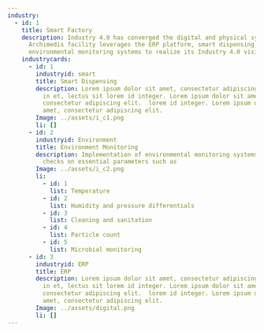 ```yaml
---
industry:
  - id: 1
    title: Smart Factory
    description: Industry 4.0 has converged the digital and physical systems.
      Archimedis facility leverages the ERP platform, smart dispensing, and
      environmental monitoring systems to realize its Industry 4.0 vision.
    industrycards:
      - id: 1
        industryid: smart
        title: Smart Dispensing
        description: Lorem ipsum dolor sit amet, consectetur adipiscing elit. Nunc odio
          in et, lectus sit lorem id integer. Lorem ipsum dolor sit amet,
          consectetur adipiscing elit.  lorem id integer. Lorem ipsum dolor sit
          amet, consectetur adipiscing elit.
        Image: ../assets/i_c1.png
        li: []
      - id: 2
        industryid: Environment
        title: Environment Monitoring
        description: Implementation of environmental monitoring systems ensures periodic
          checks on essential parameters such as
        Image: ../assets/i_c2.png
        li:
          - id: 1
            list: Temperature
          - id: 2
            list: Humidity and pressure differentials
          - id: 3
            list: Cleaning and sanitation
          - id: 4
            list: Particle count
          - id: 5
            list: Microbial monitoring
      - id: 3
        industryid: ERP
        title: ERP
        description: Lorem ipsum dolor sit amet, consectetur adipiscing elit. Nunc odio
          in et, lectus sit lorem id integer. Lorem ipsum dolor sit amet,
          consectetur adipiscing elit.  lorem id integer. Lorem ipsum dolor sit
          amet, consectetur adipiscing elit.
        Image: ../assets/digital.png
        li: []
---
```

